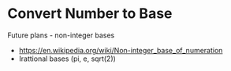 # Convert Number to Base

Future plans - non-integer bases
* https://en.wikipedia.org/wiki/Non-integer_base_of_numeration
* Irattional bases (pi, e, sqrt(2)) 
